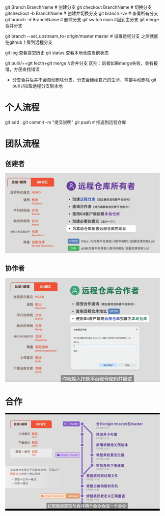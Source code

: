 git Branch BranchName # 创建分支
git checkout BranchName # 切换分支
gitcheckout -b BranchName # 创建并切换分支
git branch -vv # 查看所有分支
git branch -d BranchName # 删除分支
git switch main #回到主分支
git merge  合并分支

git branch --set_upstream_to=origin/master master # 设置远程分支
之后就能在github上看到远程分支

git log 查看提交历史
git status 查看本地仓库当前状态

git pull//==git fecth+git merge //合并分支
区别：后者如果merge失败，会有报错，方便查找错误
* 分支合并后并不会自动删除分支，分支会继续自己的生命，需要手动删除
git pull //拉取远程分支到本地
# 个人流程
git add .
git commit -m "提交说明"
git push # 推送到远程仓库

# 团队流程
## 创建者
![alt text](image.png)
## 协作者
![alt text](image-1.png)

# 合作
![alt text](image-3.png)